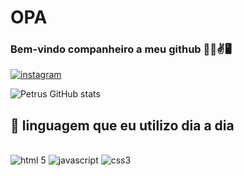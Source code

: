 # OPA
### Bem-vindo companheiro a meu github 🕺🏻✌️🖥️ 

[![instagram](https://img.shields.io/badge/Instagram-E4405F?style=for-the-badge&logo=instagram&logoColor=white)](https://www.instagram.com/petrus513801/)

![Petrus GitHub stats](https://github-readme-stats.vercel.app/api?username=petrus&show_icons=true&theme=tokyonight)
## 📖 linguagem que eu utilizo dia a dia
<div style = "display: inline_block"><br/>
<img aling ="center" alt="html 5" src ="https://img.shields.io/badge/HTML-239120?style=for-the-badge&logo=html5&logoColor=white">
<img aling ="center" alt="javascript" src ="https://img.shields.io/badge/JavaScript-F7DF1E?style=for-the-badge&logo=javascript&logoColor=black">
<img aling ="center" alt="css3" src ="https://img.shields.io/badge/CSS-239120?&style=for-the-badge&logo=css3&logoColor=white">
